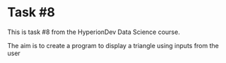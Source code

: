 # Task #8

This is task #8 from the HyperionDev Data Science course.

The aim is to create a program to display a triangle using inputs from the user
